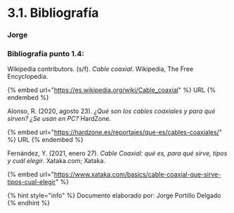 # 3.1. Bibliografía

### Jorge&#x20;

### Bibliografía punto 1.4:

Wikipedia contributors. (s/f). _Cable coaxial_. Wikipedia, The Free Encyclopedia.&#x20;

{% embed url="https://es.wikipedia.org/wiki/Cable_coaxial" %}
URL
{% endembed %}

Alonso, R. (2020, agosto 23). _¿Qué son los cables coaxiales y para qué sirven? ¿Se usan en PC?_ HardZone.

{% embed url="https://hardzone.es/reportajes/que-es/cables-coaxiales/" %}
URL
{% endembed %}

Fernández, Y. (2021, enero 27). _Cable Coaxial: qué es, para qué sirve, tipos y cuál elegir_. Xataka.com; Xataka.

{% embed url="https://www.xataka.com/basics/cable-coaxial-que-sirve-tipos-cual-elegir" %}

{% hint style="info" %}
Documento elaborado por: Jorge Portillo Delgado
{% endhint %}
